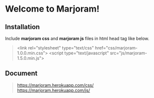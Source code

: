 Welcome to Marjoram!
===================

<i class="icon-wrench"></i>Installation
-------------

Include **marjoram css** and **marjoram js** files in html head tag like below.

> &lt;link rel="stylesheet" type="text/css" href="css/marjoram-1.0.0.min.css"&gt;
> &lt;script type="text/javascript" src="js/marjoram-1.5.0.min.js"&gt;


<i class="icon-file"></i> Document
-------------

> https://marjoram.herokuapp.com/css/
> https://marjoram.herokuapp.com/js/
